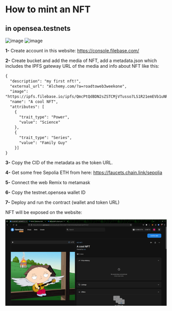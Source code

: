# How to mint an NFT
## in opensea.testnets


![image](https://img.shields.io/badge/Solidity-e6e6e6?style=for-the-badge&logo=solidity&logoColor=black)  ![image](https://img.shields.io/badge/Ethereum-3C3C3D?style=for-the-badge&logo=Ethereum&logoColor=white) 

**1-** Create account in this website:
	https://console.filebase.com/

**2-** Create bucket and add the media of NFT, add a metadata.json which includes the IPFS gateway URL of the media and info about NFT like this:
	
	{ 
	  "description": "my first nft!",
	  "external_url": "Alchemy.com/?a=roadtoweb3weekone",
	  "image": "https://ipfs.filebase.io/ipfs/QmcPtQdBDN2sZSTCMjVTusso7LS1R21emEVb1uNRLtUF43",
	  "name": "A cool NFT", 
	  "attributes": [
	    {
	      "trait_type": "Power", 
	      "value": "Science"
	    }, 
	    {
	      "trait_type": "Series", 
	      "value": "Family Guy"
	    }]
	}


**3-** Copy the CID of the metadata as the token URL.

**4-** Get some free Sepolia ETH from here:
	https://faucets.chain.link/sepolia

**5-** Connect the web Remix to metamask

**6-** Copy the testnet.opensea wallet ID

**7-** Deploy and run the contract (wallet and token URL)

NFT will be exposed on the website:

![Screenshot](Screenshot.png)
